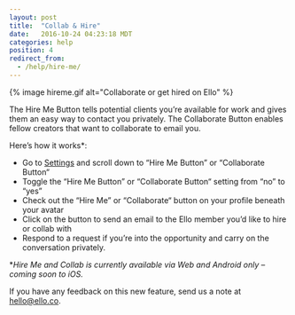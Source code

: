 ```yaml
---
layout: post
title:  "Collab & Hire"
date:   2016-10-24 04:23:18 MDT
categories: help
position: 4
redirect_from:
  - /help/hire-me/
---
```

{% image hireme.gif alt="Collaborate or get hired on Ello" %}

The Hire Me Button tells potential clients you’re available for work and gives them an easy way to contact you privately. The Collaborate Button enables fellow creators that want to collaborate to email you.

Here’s how it works*: 
* Go to [Settings](https://ello.co/settings) and scroll down to “Hire Me Button” or “Collaborate Button“
* Toggle the “Hire Me Button” or “Collaborate Button“ setting from “no” to “yes”
* Check out the “Hire Me” or “Collaborate“ button on your profile beneath your avatar
* Click on the button to send an email to the Ello member you’d like to hire or collab with
* Respond to a request if you’re into the opportunity and carry on the conversation privately.

*_Hire Me and Collab is currently available via Web and Android only – coming soon to iOS._

If you have any feedback on this new feature, send us a note at hello@ello.co. 
